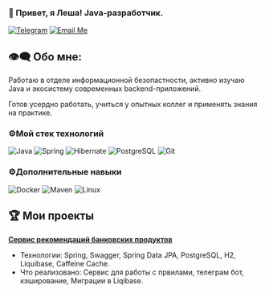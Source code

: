 ### 👋 Привет, я Леша! Java-разработчик.
[![Telegram](https://img.shields.io/badge/Telegram-26A5E4?style=for-the-badge&logo=telegram&logoColor=white)](https://t.me/che5hir)
[![Email Me](https://img.shields.io/badge/Email_Me-serishev.alesha@gmail.com-EA4335?style=for-the-badge&logo=gmail&logoColor=white)](mailto:serishev.alesha@gmail.com)

## 👁️‍🗨️ Обо мне:

Работаю в отделе информационной безопастности, активно изучаю Java и экосистему современных backend-приложений.

Готов усердно работать, учиться у опытных коллег и применять знания на практике.


### ⚙️Мой стек технологий
![Java](https://img.shields.io/badge/Java-ED8B00?style=for-the-badge&logo=openjdk&logoColor=white)
![Spring](https://img.shields.io/badge/Spring-6DB33F?style=for-the-badge&logo=spring&logoColor=white)
![Hibernate](https://img.shields.io/badge/Hibernate-59666C?style=for-the-badge&logo=hibernate&logoColor=white)
![PostgreSQL](https://img.shields.io/badge/PostgreSQL-4169E1?style=for-the-badge&logo=postgresql&logoColor=white)
![Git](https://img.shields.io/badge/Git-F05032?style=for-the-badge&logo=git&logoColor=white)

### ⚙️Дополнительные навыки
![Docker](https://img.shields.io/badge/Docker-2496ED?style=for-the-badge&logo=docker&logoColor=white)
![Maven](https://img.shields.io/badge/Maven-C71A36?style=for-the-badge&logo=apachemaven&logoColor=white)
![Linux](https://img.shields.io/badge/Linux-FCC624?style=for-the-badge&logo=linux&logoColor=black)

## 🏆 Мои проекты

  **[Сервис рекомендаций банковских продуктов](https://github.com/5rshv/credit_product)**
   - Технологии: Spring, Swagger,  Spring Data JPA, PostgreSQL, H2, Liquibase, Caffeine Cache.
   - Что реализовано: Сервис для работы с првилами, телеграм бот,  кэширование, Миграции в Liqibase.
